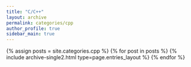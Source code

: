 ```yaml
---
title: "C/C++"
layout: archive
permalink: categories/cpp
author_profile: true
sidebar_main: true
---
```



{% assign posts = site.categories.cpp %}
{% for post in posts %} {% include archive-single2.html type=page.entries_layout %} {% endfor %}